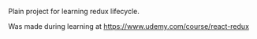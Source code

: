 Plain project for learning redux lifecycle.

Was made during learning at https://www.udemy.com/course/react-redux

